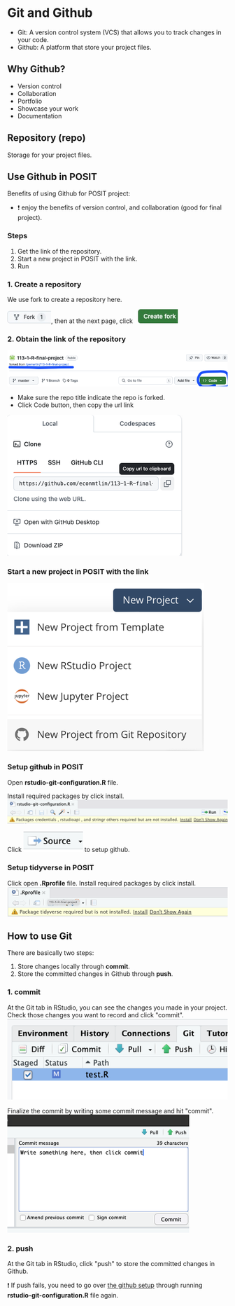# Git and Github

  - Git: A version control system (VCS) that allows you to track changes in your code.  
  - Github: A platform that store your project files.  

## Why Github?  

- Version control
- Collaboration
- Portfolio
- Showcase your work
- Documentation

## Repository (repo)

Storage for your project files. 

## Use Github in POSIT

Benefits of using Github for POSIT project: 

- :exclamation: enjoy the benefits of version control, and collaboration (good for final project).

### Steps  

  1. Get the link of the repository.  
  2. Start a new project in POSIT with the link.  
  3. Run 

### 1. Create a repository

We use fork to create a repository here.

![](../img/fork.jpg), then at the next page, click ![](../img/create-fork.jpg)

### 2. Obtain the link of the repository

![](../img/2024-11-08-17-05-47.png)

  - Make sure the repo title indicate the repo is forked.  
  - Click Code button, then copy the url link 
  
![](../img/2024-11-08-17-09-55.png)

### Start a new project in POSIT with the link

![](../img/2024-11-08-17-11-21.png)

### Setup github in POSIT

Open **rstudio-git-configuration.R** file. 

Install required packages by click install.
![](../img/2024-11-08-17-14-23.png)

Click ![](../img/2024-11-08-17-16-24.png) to setup github.


### Setup tidyverse in POSIT

Click open **.Rprofile** file.
Install required packages by click install.
![](../img/2024-11-08-17-19-50.png)

## How to use Git 

There are basically two steps:
  1. Store changes locally through **commit**.   
  2. Store the committed changes in Github through **push**.

### 1. commit  

At the Git tab in RStudio, you can see the changes you made in your project. Check those changes you want to record and click "commit". 
![](../img/![](../img/2024-11-08-18-16-41.png).png)

Finalize the commit by writing some commit message and hit "commit".
![](../img/2024-11-08-18-19-10.png)

### 2. push

At the Git tab in RStudio, click "push" to store the committed changes in Github.

:exclamation: If push fails, you need to go over [the github setup](#setup-github-in-posit) through running **rstudio-git-configuration.R** file again.